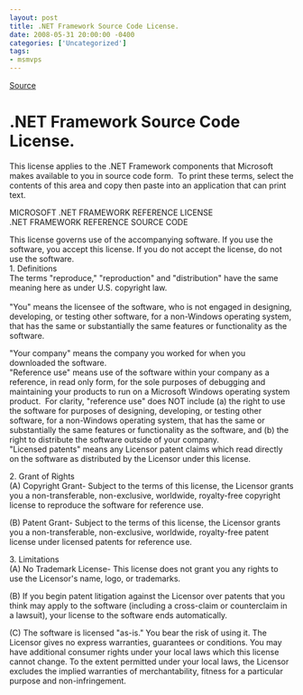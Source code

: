 ```yaml
---
layout: post
title: .NET Framework Source Code License.
date: 2008-05-31 20:00:00 -0400
categories: ['Uncategorized']
tags:
- msmvps
---
```

[Source](http://blogs.msmvps.com/peterritchie/2008/06/01/net-framework-source-code-license/ "Permalink to .NET Framework Source Code License.")

# .NET Framework Source Code License.

This license applies to the .NET Framework components that Microsoft makes available to you in source code form.  To print these terms, select the contents of this area and copy then paste into an application that can print text.

MICROSOFT .NET FRAMEWORK REFERENCE LICENSE  
.NET FRAMEWORK REFERENCE SOURCE CODE

  
This license governs use of the accompanying software. If you use the software, you accept this license. If you do not accept the license, do not use the software.  
1\. Definitions  
The terms "reproduce," "reproduction" and "distribution" have the same meaning here as under U.S. copyright law.  
   
"You" means the licensee of the software, who is not engaged in designing, developing, or testing other software, for a non-Windows operating system, that has the same or substantially the same features or functionality as the software.

"Your company" means the company you worked for when you downloaded the software.  
"Reference use" means use of the software within your company as a reference, in read only form, for the sole purposes of debugging and maintaining your products to run on a Microsoft Windows operating system product.  For clarity, "reference use" does NOT include (a) the right to use the software for purposes of designing, developing, or testing other software, for a non-Windows operating system, that has the same or substantially the same features or functionality as the software, and (b) the right to distribute the software outside of your company.  
"Licensed patents" means any Licensor patent claims which read directly on the software as distributed by the Licensor under this license.

2\. Grant of Rights  
(A) Copyright Grant- Subject to the terms of this license, the Licensor grants you a non-transferable, non-exclusive, worldwide, royalty-free copyright license to reproduce the software for reference use.

(B) Patent Grant- Subject to the terms of this license, the Licensor grants you a non-transferable, non-exclusive, worldwide, royalty-free patent license under licensed patents for reference use.

  
3\. Limitations  
(A) No Trademark License- This license does not grant you any rights to use the Licensor's name, logo, or trademarks.

(B) If you begin patent litigation against the Licensor over patents that you think may apply to the software (including a cross-claim or counterclaim in a lawsuit), your license to the software ends automatically.

(C) The software is licensed "as-is." You bear the risk of using it. The Licensor gives no express warranties, guarantees or conditions. You may have additional consumer rights under your local laws which this license cannot change. To the extent permitted under your local laws, the Licensor excludes the implied warranties of merchantability, fitness for a particular purpose and non-infringement.  

